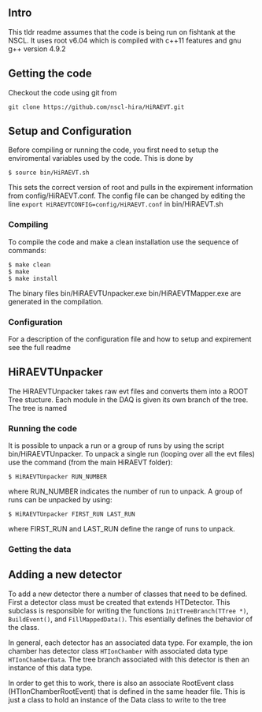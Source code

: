 ## Intro
This tldr readme assumes that the code is being run on fishtank at the NSCL. It uses root v6.04 which is compiled with c++11 features and gnu g++ version 4.9.2

## Getting the code
Checkout the code using git from
```
git clone https://github.com/nscl-hira/HiRAEVT.git
```

## Setup and Configuration
Before compiling or running the code, you first need to setup the enviromental variables used by the code. This is done by
```
$ source bin/HiRAEVT.sh
```
This sets the correct version of root and pulls in the expirement information from config/HiRAEVT.conf. The config file can be changed by editing the line `export HiRAEVTCONFIG=config/HiRAEVT.conf` in bin/HiRAEVT.sh

### Compiling
To compile the code and make a clean installation use the sequence of commands:
```
$ make clean
$ make
$ make install
```
The binary files bin/HiRAEVTUnpacker.exe bin/HiRAEVTMapper.exe are generated in the compilation.

### Configuration
For a description of the configuration file and how to setup and expirement see the full readme

## HiRAEVTUnpacker
The HiRAEVTUnpacker takes raw evt files and converts them into a ROOT Tree stucture. Each module in the DAQ is given its own branch of the tree. The tree is named

### Running the code
It is possible to unpack a run or a group of runs by using the script bin/HiRAEVTUnpacker. To unpack a single run (looping over all the evt files) use the command (from the main HiRAEVT folder):
````
$ HiRAEVTUnpacker RUN_NUMBER
````
where RUN_NUMBER indicates the number of run to unpack. A group of runs can be unpacked by using:
````
$ HiRAEVTUnpacker FIRST_RUN LAST_RUN
````
where FIRST_RUN and LAST_RUN define the range of runs to unpack.

### Getting the data

## Adding a new detector

To add a new detector there a number of classes that need to be defined. First a detector class must be created that extends HTDetector. This subclass is responsible for writing the functions `InitTreeBranch(TTree *)`, `BuildEvent()`, and `FillMappedData()`. This esentially defines the behavior of the class.

In general, each detector has an associated data type. For example, the ion chamber has detector class `HTIonChamber` with associated data type `HTIonChamberData`. The tree branch associated with this detector is then an instance of this data type.

In order to get this to work, there is also an associate RootEvent class (HTIonChamberRootEvent) that is defined in the same header file. This is just a class to hold an instance of the Data class to write to the tree

